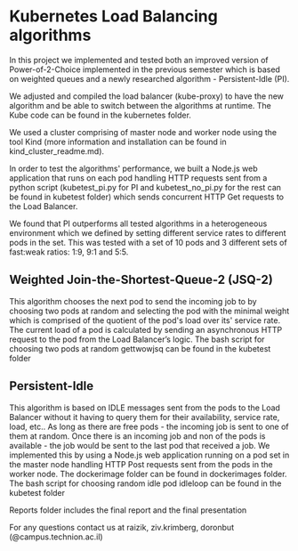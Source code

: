 # Kubernetes Load Balancing algorithms
In this project we implemented and tested both an improved version of Power-of-2-Choice implemented in the previous semester which is based on weighted queues and a newly researched algorithm - Persistent-Idle (PI). 

We adjusted and compiled the load balancer (kube-proxy) to have the new algorithm and be able to switch between the algorithms at runtime. The Kube code can be found in the kubernetes folder.

We used a cluster comprising of master node and worker node using the tool Kind (more information and installation can be found in kind_cluster_readme.md). 

In order to test the algorithms' performance, we built a Node.js web application that runs on each pod handling HTTP requests sent from a python script (kubetest_pi.py for PI and kubetest_no_pi.py for the rest can be found in kubetest folder) which sends concurrent HTTP Get requests to the Load Balancer. 

We found that PI outperforms all tested algorithms in a heterogeneous environment which we defined by setting different service rates to different pods in the set. This was tested with a set of 10 pods and 3 different sets of fast:weak ratios: 1:9, 9:1 and 5:5.

## Weighted Join-the-Shortest-Queue-2 (JSQ-2)
This algorithm chooses the next pod to send the incoming job to by choosing two pods at random and selecting the pod with the minimal weight which is comprised of the quotient of the pod's load over its' service rate. The current load of a pod is calculated by sending an asynchronous HTTP request to the pod from the Load Balancer’s logic. The bash script for choosing two pods at random gettwowjsq can be found in the kubetest folder 

## Persistent-Idle
This algorithm is based on IDLE messages sent from the pods to the Load Balancer without it having to query them for their availability, service rate, load, etc.. As long as there are free pods - the incoming job is sent to one of them at random. Once there is an incoming job and non of the pods is available - the job would be sent to the last pod that received a job. 
We implemented this by using a Node.js web application running on a pod set in the master node handling HTTP Post requests sent from the pods in the worker node. The dockerimage folder can be found in dockerimages folder. The bash script for choosing random idle pod idleloop can be found in the kubetest folder

Reports folder includes the final report and the final presentation

For any questions contact us at raizik, ziv.krimberg, doronbut (@campus.technion.ac.il)
